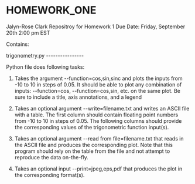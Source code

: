 # HOMEWORK_ONE

Jalyn-Rose Clark 
Repositroy for Homework 1 
Due Date: Friday, September 20th 2:00 pm EST 

Contains:

trigonometry.py ----------------

Python file does following tasks:

1. Takes the argument --function=cos,sin,sinc and plots the inputs from -10 to 10 in steps of 0.05. It should be able to plot any combination of inputs: --function=cos, --function=cos,sin, etc. on the same plot. Be sure to include a title, axis annotations, and a legend

2. Takes an optional argument --write=filename.txt and writes an ASCII file with a table. The first column should contain floating point numbers from -10 to 10 in steps of 0.05. The following columns should provide the corresponding values of the trigonometric function input(s).

3. Takes an optional argument --read from file=filename.txt that reads in the ASCII file and produces the corresponding plot. Note that this program  should rely on the table from the file and not attempt to reproduce the data on-the-fly.

4. Takes an optional input --print=jpeg,eps,pdf that produces the plot in the corresponding format(s).
